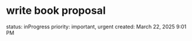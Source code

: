 # write book proposal

status: inProgress
priority: important, urgent
created: March 22, 2025 9:01 PM